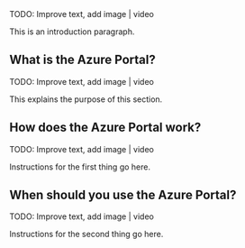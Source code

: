 <div style="background='yellow'">TODO: Improve text, add image | video</div>

This is an introduction paragraph.

## What is the Azure Portal?

<div style="background='yellow'">TODO: Improve text, add image | video</div>

This explains the purpose of this section.

## How does the Azure Portal work?

<div style="background='yellow'">TODO: Improve text, add image | video</div>

Instructions for the first thing go here.

## When should you use the Azure Portal?

<div style="background='yellow'">TODO: Improve text, add image | video</div>

Instructions for the second thing go here.